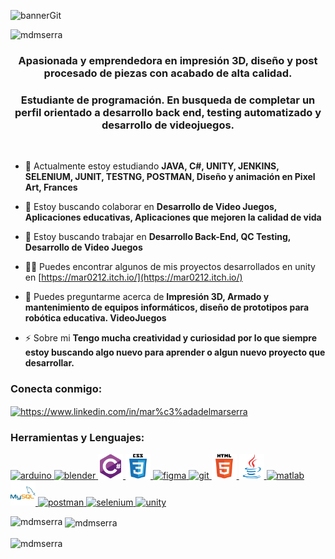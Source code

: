 ![bannerGit](https://github.com/MDMSerra/MDMSerra/assets/122322927/261413a7-c692-4e67-a376-54e043bc093f)

<p align="left"> <img src="https://komarev.com/ghpvc/?username=mdmserra&label=Profile%20views&color=0e75b6&style=flat" alt="mdmserra" /> </p>
<h3 align="center">Apasionada y emprendedora en impresión 3D, diseño y post procesado de piezas con acabado de alta calidad.</h3>
<h3 align="center">Estudiante de programación. En busqueda de completar un perfil orientado a desarrollo back end, testing automatizado y desarrollo de videojuegos.</h3> 

<p align="left"> <a href="https://twitter.com/" target="blank"><img src="https://img.shields.io/twitter/follow/?logo=twitter&style=for-the-badge" alt="" /></a> </p>

- 🌱 Actualmente estoy estudiando **JAVA, C#, UNITY, JENKINS, SELENIUM, JUNIT, TESTNG, POSTMAN, Diseño y animación en Pixel Art, Frances**

- 👯 Estoy buscando colaborar en **Desarrollo de Video Juegos, Aplicaciones educativas, Aplicaciones que mejoren la calidad de vida**

- 🤝 Estoy buscando trabajar en **Desarrollo Back-End, QC Testing, Desarrollo de Video Juegos**

- 👨‍💻 Puedes encontrar algunos de mis proyectos desarrollados en unity en [https://mar0212.itch.io/](https://mar0212.itch.io/)

- 💬 Puedes preguntarme acerca de **Impresión 3D, Armado y mantenimiento de equipos informáticos, diseño de prototipos para robótica educativa. VideoJuegos**

- ⚡ Sobre mi **Tengo mucha creatividad y curiosidad por lo que siempre estoy buscando algo nuevo para aprender o algun nuevo proyecto que desarrollar.**

<h3 align="left">Conecta conmigo:</h3>
<p align="left">
<a href="https://www.linkedin.com/in/mar%C3%ADadelmarserra" target="blank"><img align="center" src="https://raw.githubusercontent.com/rahuldkjain/github-profile-readme-generator/master/src/images/icons/Social/linked-in-alt.svg" alt="https://www.linkedin.com/in/mar%c3%adadelmarserra" height="30" width="40" /></a>
</p>

<h3 align="left">Herramientas y Lenguajes:</h3>
<p align="left"> <a href="https://www.arduino.cc/" target="_blank" rel="noreferrer"> <img src="https://cdn.worldvectorlogo.com/logos/arduino-1.svg" alt="arduino" width="40" height="40"/> </a> <a href="https://www.blender.org/" target="_blank" rel="noreferrer"> <img src="https://download.blender.org/branding/community/blender_community_badge_white.svg" alt="blender" width="40" height="40"/> </a> <a href="https://www.w3schools.com/cs/" target="_blank" rel="noreferrer"> <img src="https://raw.githubusercontent.com/devicons/devicon/master/icons/csharp/csharp-original.svg" alt="csharp" width="40" height="40"/> </a> <a href="https://www.w3schools.com/css/" target="_blank" rel="noreferrer"> <img src="https://raw.githubusercontent.com/devicons/devicon/master/icons/css3/css3-original-wordmark.svg" alt="css3" width="40" height="40"/> </a> <a href="https://www.figma.com/" target="_blank" rel="noreferrer"> <img src="https://www.vectorlogo.zone/logos/figma/figma-icon.svg" alt="figma" width="40" height="40"/> </a> <a href="https://git-scm.com/" target="_blank" rel="noreferrer"> <img src="https://www.vectorlogo.zone/logos/git-scm/git-scm-icon.svg" alt="git" width="40" height="40"/> </a> <a href="https://www.w3.org/html/" target="_blank" rel="noreferrer"> <img src="https://raw.githubusercontent.com/devicons/devicon/master/icons/html5/html5-original-wordmark.svg" alt="html5" width="40" height="40"/> </a> <a href="https://www.java.com" target="_blank" rel="noreferrer"> <img src="https://raw.githubusercontent.com/devicons/devicon/master/icons/java/java-original.svg" alt="java" width="40" height="40"/> </a> <a href="https://www.mathworks.com/" target="_blank" rel="noreferrer"> <img src="https://upload.wikimedia.org/wikipedia/commons/2/21/Matlab_Logo.png" alt="matlab" width="40" height="40"/> </a> <a href="https://www.mysql.com/" target="_blank" rel="noreferrer"> <img src="https://raw.githubusercontent.com/devicons/devicon/master/icons/mysql/mysql-original-wordmark.svg" alt="mysql" width="40" height="40"/> </a> <a href="https://postman.com" target="_blank" rel="noreferrer"> <img src="https://www.vectorlogo.zone/logos/getpostman/getpostman-icon.svg" alt="postman" width="40" height="40"/> </a> <a href="https://www.selenium.dev" target="_blank" rel="noreferrer"> <img src="https://raw.githubusercontent.com/detain/svg-logos/780f25886640cef088af994181646db2f6b1a3f8/svg/selenium-logo.svg" alt="selenium" width="40" height="40"/> </a> <a href="https://unity.com/" target="_blank" rel="noreferrer"> <img src="https://www.vectorlogo.zone/logos/unity3d/unity3d-icon.svg" alt="unity" width="40" height="40"/> </a> </p>

<p><img align="left" src="https://github-readme-stats.vercel.app/api/top-langs?username=mdmserra&show_icons=true&locale=en&layout=compact" alt="mdmserra" /></p>

<p>&nbsp;<img align="center" src="https://github-readme-stats.vercel.app/api?username=mdmserra&show_icons=true&locale=en" alt="mdmserra" /></p>

<p><img align="center" src="https://github-readme-streak-stats.herokuapp.com/?user=mdmserra&" alt="mdmserra" /></p>

